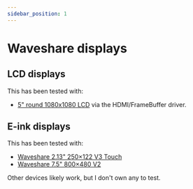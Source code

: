 ```yaml
---
sidebar_position: 1
---
```


# Waveshare displays

## LCD displays

This has been tested with:

- [5" round 1080x1080 LCD](https://www.waveshare.com/5inch-1080x1080-lcd.htm) via the HDMI/FrameBuffer driver. 

## E-ink displays

This has been tested with:

- [Waveshare 2.13" 250×122 V3 Touch](https://www.waveshare.com/2.13inch-Touch-e-Paper-HAT.htm)
- [Waveshare 7.5" 800×480 V2](https://www.waveshare.com/7.5inch-e-paper-hat.htm)

Other devices likely work, but I don't own any to test.
